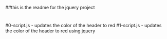 ##this is the readme for the jquery project
#
#0-script.js - updates the color of the header to red
#1-script.js - updates the color of the header to red using jquery